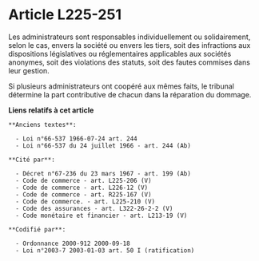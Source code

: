 # Article L225-251

Les administrateurs sont responsables individuellement ou solidairement, selon le cas, envers la société ou envers les tiers,
soit des infractions aux dispositions législatives ou réglementaires applicables aux sociétés anonymes, soit des violations
des statuts, soit des fautes commises dans leur gestion.

Si plusieurs administrateurs ont coopéré aux mêmes faits, le tribunal détermine la part contributive de chacun dans la
réparation du dommage.

**Liens relatifs à cet article**

	**Anciens textes**:

	  - Loi n°66-537 1966-07-24 art. 244
	  - Loi n°66-537 du 24 juillet 1966 - art. 244 (Ab)

	**Cité par**:

	  - Décret n°67-236 du 23 mars 1967 - art. 199 (Ab)
	  - Code de commerce - art. L225-206 (V)
	  - Code de commerce - art. L226-12 (V)
	  - Code de commerce - art. R225-167 (V)
	  - Code de commerce. - art. L225-210 (V)
	  - Code des assurances - art. L322-26-2-2 (V)
	  - Code monétaire et financier - art. L213-19 (V)

	**Codifié par**:

	  - Ordonnance 2000-912 2000-09-18
	  - Loi n°2003-7 2003-01-03 art. 50 I (ratification)
